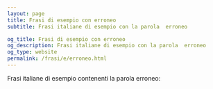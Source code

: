 ```yaml
---
layout: page
title: Frasi di esempio con erroneo 
subtitle: Frasi italiane di esempio con la parola  erroneo

og_title: Frasi di esempio con erroneo 
og_description: Frasi italiane di esempio con la parola  erroneo
og_type: website
permalink: /frasi/e/erroneo.html
---
```


Frasi italiane di esempio contenenti la parola erroneo:


